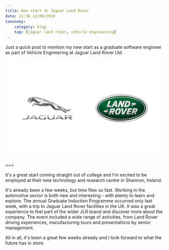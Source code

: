 ```yaml
---
title: New start at Jaguar Land Rover
date: 21:36 12/09/2018
taxonomy:
    category: blog
    tag: [jaguar land rover, vehicle engineering]
---
```


Just a quick post to mention my new start as a graduate software engineer as part of Vehicle Engineering at Jaguar Land Rover Ltd. 

![jaguar_land_rover_logo](jaguar_land_rover_logo.jpg)

===

It's a great start coming straight out of college and I'm excited to be employed at their new technology and research centre in Shannon, Ireland.

It's already been a few weeks, but time flies so fast. Working in the automotive sector is both new and interesting - with plenty to learn and explore. The annual Graduate Induction Programme occurred only last week, with a trip to Jaguar Land Rover facilities in the UK. It was a great experience to feel part of the wider JLR brand and discover more about the company. The event included a wide range of activities, from Land Rover driving experiences, manufacturing tours and presentations
by senior management.

All in all, it's been a great few weeks already and I look forward to what the future has in store.
